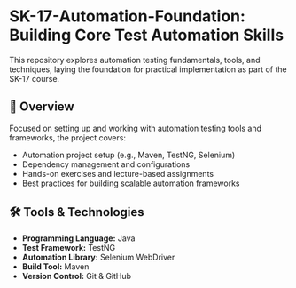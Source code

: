 # SK-17-Automation-Foundation: Building Core Test Automation Skills

This repository explores automation testing fundamentals, tools, and techniques, laying the foundation for practical implementation as part of the SK-17 course.

## 📌 Overview  
Focused on setting up and working with automation testing tools and frameworks, the project covers:
- Automation project setup (e.g., Maven, TestNG, Selenium)  
- Dependency management and configurations  
- Hands-on exercises and lecture-based assignments  
- Best practices for building scalable automation frameworks  

## 🛠️ Tools & Technologies  
- **Programming Language:** Java  
- **Test Framework:** TestNG  
- **Automation Library:** Selenium WebDriver  
- **Build Tool:** Maven  
- **Version Control:** Git & GitHub
